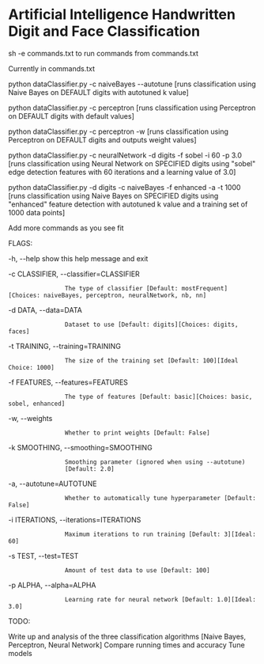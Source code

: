 # Artificial Intelligence Handwritten Digit and Face Classification

sh -e commands.txt to run commands from commands.txt

Currently in commands.txt

python dataClassifier.py -c naiveBayes --autotune [runs classification using Naive Bayes on DEFAULT digits with autotuned k value]

python dataClassifier.py -c perceptron [runs classification using Perceptron on DEFAULT digits with default values]

python dataClassifier.py -c perceptron -w  [runs classification using Perceptron on DEFAULT digits and outputs weight values]

python dataClassifier.py -c neuralNetwork -d digits -f sobel -i 60 -p 3.0 [runs classification using Neural Network on SPECIFIED digits using "sobel" edge detection features with 60 iterations and a learning value of 3.0]

python dataClassifier.py -d digits -c naiveBayes -f enhanced -a -t 1000 [runs classification using Naive Bayes on SPECIFIED digits using "enhanced" feature detection with autotuned k value and a training set of 1000 data points]

Add more commands as you see fit

FLAGS: 

-h, --help show this help message and exit

-c CLASSIFIER, --classifier=CLASSIFIER

                    The type of classifier [Default: mostFrequent][Choices: naiveBayes, perceptron, neuralNetwork, nb, nn]
-d DATA, --data=DATA

                    Dataset to use [Default: digits][Choices: digits, faces]
                    
-t TRAINING, --training=TRAINING

                    The size of the training set [Default: 100][Ideal Choice: 1000]
                    
-f FEATURES, --features=FEATURES

                    The type of features [Default: basic][Choices: basic, sobel, enhanced]
-w, --weights

                    Whether to print weights [Default: False]
                    
-k SMOOTHING, --smoothing=SMOOTHING

                    Smoothing parameter (ignored when using --autotune)
                    [Default: 2.0]
                    
-a, --autotune=AUTOTUNE

                    Whether to automatically tune hyperparameter [Default: False]
                    
-i ITERATIONS, --iterations=ITERATIONS

                    Maximum iterations to run training [Default: 3][Ideal: 60]
                    
-s TEST, --test=TEST

                    Amount of test data to use [Default: 100]
                    
-p ALPHA, --alpha=ALPHA

                    Learning rate for neural network [Default: 1.0][Ideal: 3.0]

TODO:

Write up and analysis of the three classification algorithms [Naive Bayes, Perceptron, Neural Network]
Compare running times and accuracy
Tune models

